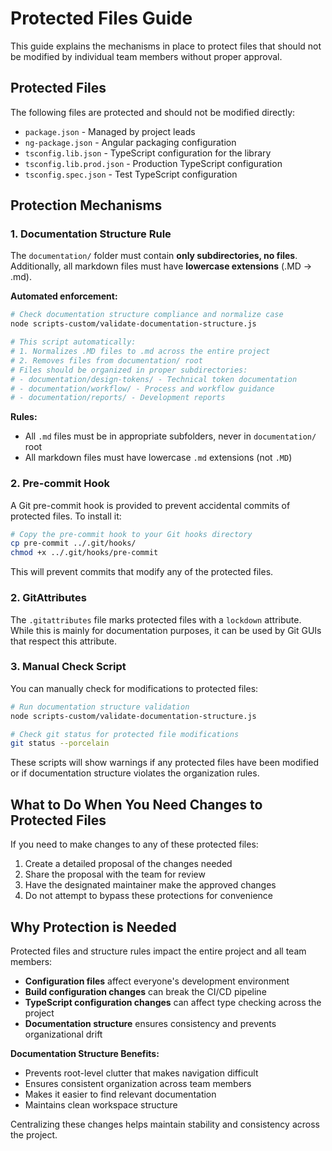 # Protected Files Guide

This guide explains the mechanisms in place to protect files that should not be modified by individual team members without proper approval.

## Protected Files

The following files are protected and should not be modified directly:

- `package.json` - Managed by project leads
- `ng-package.json` - Angular packaging configuration
- `tsconfig.lib.json` - TypeScript configuration for the library
- `tsconfig.lib.prod.json` - Production TypeScript configuration
- `tsconfig.spec.json` - Test TypeScript configuration

## Protection Mechanisms

### 1. Documentation Structure Rule

The `documentation/` folder must contain **only subdirectories, no files**. Additionally, all markdown files must have **lowercase extensions** (.MD → .md).

**Automated enforcement:**
```bash
# Check documentation structure compliance and normalize case
node scripts-custom/validate-documentation-structure.js

# This script automatically:
# 1. Normalizes .MD files to .md across the entire project  
# 2. Removes files from documentation/ root
# Files should be organized in proper subdirectories:
# - documentation/design-tokens/ - Technical token documentation
# - documentation/workflow/ - Process and workflow guidance  
# - documentation/reports/ - Development reports
```

**Rules:** 
- All `.md` files must be in appropriate subfolders, never in `documentation/` root
- All markdown files must have lowercase `.md` extensions (not `.MD`)

### 2. Pre-commit Hook

A Git pre-commit hook is provided to prevent accidental commits of protected files. To install it:

```bash
# Copy the pre-commit hook to your Git hooks directory
cp pre-commit ../.git/hooks/
chmod +x ../.git/hooks/pre-commit
```

This will prevent commits that modify any of the protected files.

### 2. GitAttributes

The `.gitattributes` file marks protected files with a `lockdown` attribute. While this is mainly for documentation purposes, it can be used by Git GUIs that respect this attribute.

### 3. Manual Check Script

You can manually check for modifications to protected files:

```bash
# Run documentation structure validation
node scripts-custom/validate-documentation-structure.js

# Check git status for protected file modifications
git status --porcelain
```

These scripts will show warnings if any protected files have been modified or if documentation structure violates the organization rules.

## What to Do When You Need Changes to Protected Files

If you need to make changes to any of these protected files:

1. Create a detailed proposal of the changes needed
2. Share the proposal with the team for review
3. Have the designated maintainer make the approved changes
4. Do not attempt to bypass these protections for convenience

## Why Protection is Needed

Protected files and structure rules impact the entire project and all team members:

- **Configuration files** affect everyone's development environment
- **Build configuration changes** can break the CI/CD pipeline  
- **TypeScript configuration changes** can affect type checking across the project
- **Documentation structure** ensures consistency and prevents organizational drift

**Documentation Structure Benefits:**
- Prevents root-level clutter that makes navigation difficult
- Ensures consistent organization across team members
- Makes it easier to find relevant documentation
- Maintains clean workspace structure

Centralizing these changes helps maintain stability and consistency across the project.
